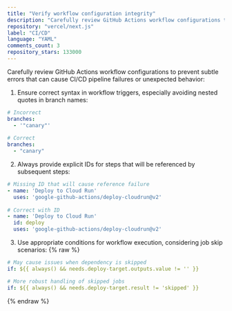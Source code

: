 ```yaml
---
title: "Verify workflow configuration integrity"
description: "Carefully review GitHub Actions workflow configurations to prevent subtle errors that can cause CI/CD pipeline failures or unexpected behavior."
repository: "vercel/next.js"
label: "CI/CD"
language: "YAML"
comments_count: 3
repository_stars: 133000
---
```


Carefully review GitHub Actions workflow configurations to prevent subtle errors that can cause CI/CD pipeline failures or unexpected behavior:

1. Ensure correct syntax in workflow triggers, especially avoiding nested quotes in branch names:
```yaml
# Incorrect
branches:
  - '"canary"'
  
# Correct
branches:
  - "canary"
```

2. Always provide explicit IDs for steps that will be referenced by subsequent steps:
```yaml
# Missing ID that will cause reference failure
- name: 'Deploy to Cloud Run'
  uses: 'google-github-actions/deploy-cloudrun@v2'
  
# Correct with ID
- name: 'Deploy to Cloud Run'
  id: deploy
  uses: 'google-github-actions/deploy-cloudrun@v2'
```

3. Use appropriate conditions for workflow execution, considering job skip scenarios:
{% raw %}
```yaml
# May cause issues when dependency is skipped
if: ${{ always() && needs.deploy-target.outputs.value != '' }}

# More robust handling of skipped jobs
if: ${{ always() && needs.deploy-target.result != 'skipped' }}
```
{% endraw %}
